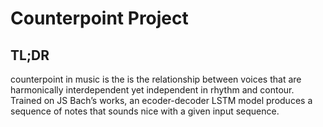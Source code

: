 # Counterpoint Project

## TL;DR
counterpoint in music is the is the relationship between voices that are harmonically interdependent yet independent in rhythm and contour. Trained on JS Bach’s works, an ecoder-decoder LSTM model produces a sequence of notes that sounds nice with a given input sequence.